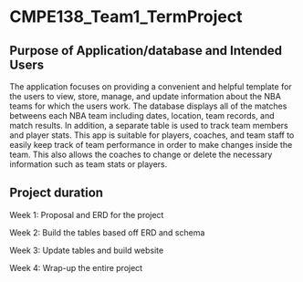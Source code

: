 # CMPE138_Team1_TermProject
## Purpose of Application/database and Intended Users 
The application focuses on providing a convenient and helpful template for the users to view, store, manage, and update information about the NBA teams for 
which the users work. The database displays all of the matches betweens each NBA team including dates, location, team records, and match results. 
In addition, a separate table is used to track team members and player stats. This app is suitable for players, coaches, and team staff to easily 
keep track of team performance in order to make changes inside the team. This also allows the coaches to change or delete the necessary information such as 
team stats or players. 
## Project duration
Week 1: Proposal and ERD for the project

Week 2: Build the tables based off ERD and schema

Week 3: Update tables and build website

Week 4: Wrap-up the entire project
